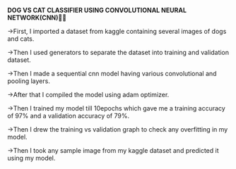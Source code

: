 **DOG VS CAT CLASSIFIER USING CONVOLUTIONAL NEURAL NETWORK(CNN)🐶😺**


->First, I imported a dataset from kaggle containing several images of dogs and cats.

->Then I used generators to separate the dataset into training and validation dataset.

->Then I made a sequential cnn model having various convolutional and pooling layers.

->After that I compiled the model using adam optimizer.

->Then I trained my model till 10epochs which gave me a training accuracy of 97% and a validation accuracy of 79%.

->Then I drew the training vs validation graph to check any overfitting in my model.

->Then I took any sample image from my kaggle dataset and predicted it using my model.
